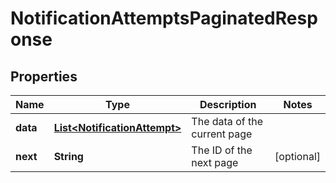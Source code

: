 

# NotificationAttemptsPaginatedResponse


## Properties

| Name | Type | Description | Notes |
|------------ | ------------- | ------------- | -------------|
|**data** | [**List&lt;NotificationAttempt&gt;**](NotificationAttempt.md) | The data of the current page |  |
|**next** | **String** | The ID of the next page |  [optional] |



